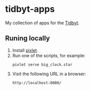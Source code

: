 # tidbyt-apps

My collection of apps for the [Tidbyt](https://tidbyt.com/).

## Runing locally

1. Install [pixlet](https://github.com/tidbyt/pixlet).
2. Run one of the scripts, for example:
    ```
    pixlet serve big_clock.star
    ```
3. Visit the following URL in a browser:
    ```
    http://localhost:8080/
    ```
